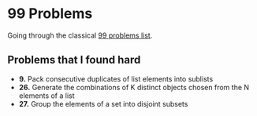 # 99 Problems

Going through the classical [99 problems list](https://www.ic.unicamp.br/~meidanis/courses/mc336/2009s2/prolog/problemas/).

## Problems that I found hard

- **9.** Pack consecutive duplicates of list elements into sublists
- **26.** Generate the combinations of K distinct objects chosen from the N elements of a list
- **27.** Group the elements of a set into disjoint subsets
